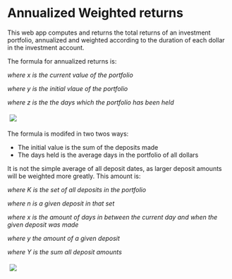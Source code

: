 # Annualized Weighted returns

This web app computes and returns the total returns of an investment portfolio, annualized and weighted according to the duration of each dollar in the investment account.

The formula for annualized returns is:

*where x is the current value of the portfolio*

*where y is the initial vlaue of the portfolio*

*where z is the the days which the portfolio has been held*

<img style="background-color: white; padding: 5px" src="https://render.githubusercontent.com/render/math?math=(x/y)^{365/z}-1">

The formula is modifed in two twos ways:
- The initial value is the sum of the deposits made
- The days held is the average days in the portfolio of all dollars

It is not the simple average of all deposit dates, as larger deposit amounts will be weighted more greatly. This amount is:

*where K is the set of all deposits in the portfolio*

*where n is a given deposit in that set*

*where x is the amount of days in between the current day and when the given deposit was made*

*where y the amount of a given deposit*

*where Y is the sum all deposit amounts*

<img style="background-color: white; padding: 5px" src="https://math.vercel.app?bgcolor=auto&from=\sum_{n \in K}x \times (y \div Y)" />
